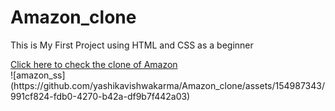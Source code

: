 # Amazon_clone
<p>This is My First Project using HTML and CSS as a beginner</p>
<a href="https://yashikavishwakarma.github.io/Amazon_clone/">Click here to check the clone of Amazon</a>
<br>
![amazon_ss](https://github.com/yashikavishwakarma/Amazon_clone/assets/154987343/991cf824-fdb0-4270-b42a-df9b7f442a03)
